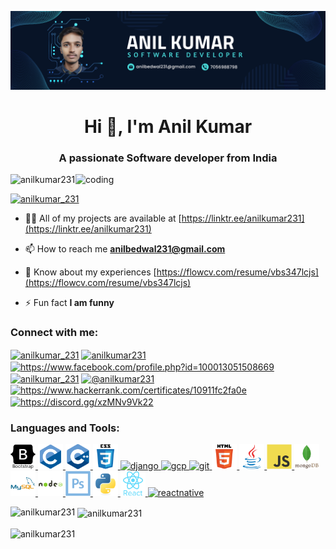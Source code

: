 ![logo](https://github.com/anilkumar231/anilkumar231/blob/main/LinkedIn%20Banner.png)
<h1 align="center">Hi 👋, I'm Anil Kumar</h1>
<h3 align="center">A passionate Software developer from India</h3>
<img align="right" alt="coding" width="400" src="https://miro.medium.com/v2/resize:fit:786/0*7Q3yvSIv_t0ioJ-Z.gif">

<p align="left"> <img src="https://komarev.com/ghpvc/?username=anilkumar231&label=Profile%20views&color=0e75b6&style=flat" alt="anilkumar231" /> </p>

<p align="left"> <a href="https://twitter.com/anilkumar_231" target="blank"><img src="https://img.shields.io/twitter/follow/anilkumar_231?logo=twitter&style=for-the-badge" alt="anilkumar_231" /></a> </p>

- 👨‍💻 All of my projects are available at [https://linktr.ee/anilkumar231](https://linktr.ee/anilkumar231)

- 📫 How to reach me **anilbedwal231@gmail.com**

- 📄 Know about my experiences [https://flowcv.com/resume/vbs347lcjs](https://flowcv.com/resume/vbs347lcjs)

- ⚡ Fun fact **I am funny**

<h3 align="left">Connect with me:</h3>
<p align="left">
<a href="https://twitter.com/anilkumar_231" target="blank"><img align="center" src="https://raw.githubusercontent.com/rahuldkjain/github-profile-readme-generator/master/src/images/icons/Social/twitter.svg" alt="anilkumar_231" height="30" width="40" /></a>
<a href="https://linkedin.com/in/anilkumar231" target="blank"><img align="center" src="https://raw.githubusercontent.com/rahuldkjain/github-profile-readme-generator/master/src/images/icons/Social/linked-in-alt.svg" alt="anilkumar231" height="30" width="40" /></a>
<a href="https://fb.com/https://www.facebook.com/profile.php?id=100013051508669" target="blank"><img align="center" src="https://raw.githubusercontent.com/rahuldkjain/github-profile-readme-generator/master/src/images/icons/Social/facebook.svg" alt="https://www.facebook.com/profile.php?id=100013051508669" height="30" width="40" /></a>
<a href="https://instagram.com/anilkumar_231" target="blank"><img align="center" src="https://raw.githubusercontent.com/rahuldkjain/github-profile-readme-generator/master/src/images/icons/Social/instagram.svg" alt="anilkumar_231" height="30" width="40" /></a>
<a href="https://www.youtube.com/c/@anilkumar231" target="blank"><img align="center" src="https://raw.githubusercontent.com/rahuldkjain/github-profile-readme-generator/master/src/images/icons/Social/youtube.svg" alt="@anilkumar231" height="30" width="40" /></a>
<a href="https://www.hackerrank.com/https://www.hackerrank.com/certificates/10911fc2fa0e" target="blank"><img align="center" src="https://raw.githubusercontent.com/rahuldkjain/github-profile-readme-generator/master/src/images/icons/Social/hackerrank.svg" alt="https://www.hackerrank.com/certificates/10911fc2fa0e" height="30" width="40" /></a>
<a href="https://discord.gg/https://discord.gg/xzMNv9Vk22" target="blank"><img align="center" src="https://raw.githubusercontent.com/rahuldkjain/github-profile-readme-generator/master/src/images/icons/Social/discord.svg" alt="https://discord.gg/xzMNv9Vk22" height="30" width="40" /></a>
</p>

<h3 align="left">Languages and Tools:</h3>
<p align="left"> <a href="https://getbootstrap.com" target="_blank" rel="noreferrer"> <img src="https://raw.githubusercontent.com/devicons/devicon/master/icons/bootstrap/bootstrap-plain-wordmark.svg" alt="bootstrap" width="40" height="40"/> </a> <a href="https://www.cprogramming.com/" target="_blank" rel="noreferrer"> <img src="https://raw.githubusercontent.com/devicons/devicon/master/icons/c/c-original.svg" alt="c" width="40" height="40"/> </a> <a href="https://www.w3schools.com/cpp/" target="_blank" rel="noreferrer"> <img src="https://raw.githubusercontent.com/devicons/devicon/master/icons/cplusplus/cplusplus-original.svg" alt="cplusplus" width="40" height="40"/> </a> <a href="https://www.w3schools.com/css/" target="_blank" rel="noreferrer"> <img src="https://raw.githubusercontent.com/devicons/devicon/master/icons/css3/css3-original-wordmark.svg" alt="css3" width="40" height="40"/> </a> <a href="https://www.djangoproject.com/" target="_blank" rel="noreferrer"> <img src="https://cdn.worldvectorlogo.com/logos/django.svg" alt="django" width="40" height="40"/> </a> <a href="https://cloud.google.com" target="_blank" rel="noreferrer"> <img src="https://www.vectorlogo.zone/logos/google_cloud/google_cloud-icon.svg" alt="gcp" width="40" height="40"/> </a> <a href="https://git-scm.com/" target="_blank" rel="noreferrer"> <img src="https://www.vectorlogo.zone/logos/git-scm/git-scm-icon.svg" alt="git" width="40" height="40"/> </a> <a href="https://www.w3.org/html/" target="_blank" rel="noreferrer"> <img src="https://raw.githubusercontent.com/devicons/devicon/master/icons/html5/html5-original-wordmark.svg" alt="html5" width="40" height="40"/> </a> <a href="https://www.java.com" target="_blank" rel="noreferrer"> <img src="https://raw.githubusercontent.com/devicons/devicon/master/icons/java/java-original.svg" alt="java" width="40" height="40"/> </a> <a href="https://developer.mozilla.org/en-US/docs/Web/JavaScript" target="_blank" rel="noreferrer"> <img src="https://raw.githubusercontent.com/devicons/devicon/master/icons/javascript/javascript-original.svg" alt="javascript" width="40" height="40"/> </a> <a href="https://www.mongodb.com/" target="_blank" rel="noreferrer"> <img src="https://raw.githubusercontent.com/devicons/devicon/master/icons/mongodb/mongodb-original-wordmark.svg" alt="mongodb" width="40" height="40"/> </a> <a href="https://www.mysql.com/" target="_blank" rel="noreferrer"> <img src="https://raw.githubusercontent.com/devicons/devicon/master/icons/mysql/mysql-original-wordmark.svg" alt="mysql" width="40" height="40"/> </a> <a href="https://nodejs.org" target="_blank" rel="noreferrer"> <img src="https://raw.githubusercontent.com/devicons/devicon/master/icons/nodejs/nodejs-original-wordmark.svg" alt="nodejs" width="40" height="40"/> </a> <a href="https://www.photoshop.com/en" target="_blank" rel="noreferrer"> <img src="https://raw.githubusercontent.com/devicons/devicon/master/icons/photoshop/photoshop-line.svg" alt="photoshop" width="40" height="40"/> </a> <a href="https://www.python.org" target="_blank" rel="noreferrer"> <img src="https://raw.githubusercontent.com/devicons/devicon/master/icons/python/python-original.svg" alt="python" width="40" height="40"/> </a> <a href="https://reactjs.org/" target="_blank" rel="noreferrer"> <img src="https://raw.githubusercontent.com/devicons/devicon/master/icons/react/react-original-wordmark.svg" alt="react" width="40" height="40"/> </a> <a href="https://reactnative.dev/" target="_blank" rel="noreferrer"> <img src="https://reactnative.dev/img/header_logo.svg" alt="reactnative" width="40" height="40"/> </a> </p>

<p><img align="left" src="https://github-readme-stats.vercel.app/api/top-langs?username=anilkumar231&show_icons=true&locale=en&layout=compact" alt="anilkumar231" /></p>

<p>&nbsp;<img align="center" src="https://github-readme-stats.vercel.app/api?username=anilkumar231&show_icons=true&locale=en" alt="anilkumar231" /></p>

<p><img align="center" src="https://github-readme-streak-stats.herokuapp.com/?user=anilkumar231&" alt="anilkumar231" /></p>
